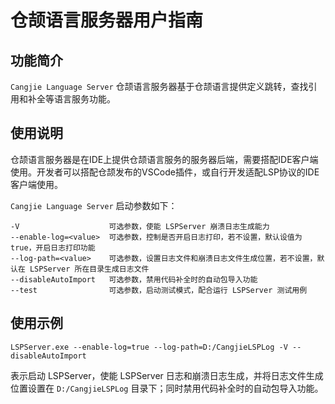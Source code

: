 # 仓颉语言服务器用户指南

## 功能简介

`Cangjie Language Server` 仓颉语言服务器基于仓颉语言提供定义跳转，查找引用和补全等语言服务功能。

## 使用说明

仓颉语言服务器是在IDE上提供仓颉语言服务的服务器后端，需要搭配IDE客户端使用。开发者可以搭配仓颉发布的VSCode插件，或自行开发适配LSP协议的IDE客户端使用。

`Cangjie Language Server` 启动参数如下：

```shell
-V                    可选参数，使能 LSPServer 崩溃日志生成能力
--enable-log=<value>  可选参数，控制是否开启日志打印，若不设置，默认设值为 true，开启日志打印功能
--log-path=<value>    可选参数，设置日志文件和崩溃日志文件生成位置，若不设置，默认在 LSPServer 所在目录生成日志文件
--disableAutoImport   可选参数，禁用代码补全时的自动包导入功能
--test                可选参数，启动测试模式，配合运行 LSPServer 测试用例
```

## 使用示例

```shell
LSPServer.exe --enable-log=true --log-path=D:/CangjieLSPLog -V --disableAutoImport
```

表示启动 LSPServer，使能 LSPServer 日志和崩溃日志生成，并将日志文件生成位置设置在 `D:/CangjieLSPLog` 目录下；同时禁用代码补全时的自动包导入功能。